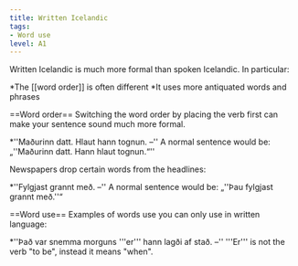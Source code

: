 ```yaml
---
title: Written Icelandic
tags:
- Word use
level: A1
---
```


Written Icelandic is much more formal than spoken Icelandic. In particular:

*The [[word order]] is often different
*It uses more antiquated words and phrases

==Word order==
Switching the word order by placing the verb first can make your sentence sound much more formal.

*''Maðurinn datt. Hlaut hann tognun. –'' A normal sentence would be: „''Maðurinn datt. Hann hlaut tognun.“''

Newspapers drop certain words from the headlines:

*''Fylgjast grannt með. –'' A normal sentence would be: „''Þau fylgjast grannt með.''“

==Word use==
Examples of words use you can only use in written language:

*''Það var snemma morguns '''er''' hann lagði af stað. –'' '''Er''' is not the verb "to be", instead it means "when".

